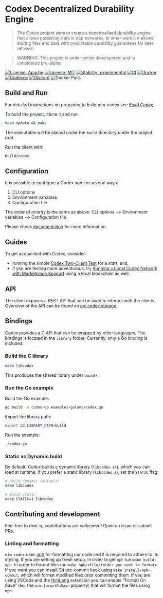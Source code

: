 # Codex Decentralized Durability Engine

> The Codex project aims to create a decentralized durability engine that allows persisting data in p2p networks. In other words, it allows storing files and data with predictable durability guarantees for later retrieval.

> WARNING: This project is under active development and is considered pre-alpha.

[![License: Apache](https://img.shields.io/badge/License-Apache%202.0-blue.svg)](https://opensource.org/licenses/Apache-2.0)
[![License: MIT](https://img.shields.io/badge/License-MIT-blue.svg)](https://opensource.org/licenses/MIT)
[![Stability: experimental](https://img.shields.io/badge/stability-experimental-orange.svg)](#stability)
[![CI](https://github.com/codex-storage/nim-codex/actions/workflows/ci.yml/badge.svg?branch=master)](https://github.com/codex-storage/nim-codex/actions/workflows/ci.yml?query=branch%3Amaster)
[![Docker](https://github.com/codex-storage/nim-codex/actions/workflows/docker.yml/badge.svg?branch=master)](https://github.com/codex-storage/nim-codex/actions/workflows/docker.yml?query=branch%3Amaster)
[![Codecov](https://codecov.io/gh/codex-storage/nim-codex/branch/master/graph/badge.svg?token=XFmCyPSNzW)](https://codecov.io/gh/codex-storage/nim-codex)
[![Discord](https://img.shields.io/discord/895609329053474826)](https://discord.gg/CaJTh24ddQ)
![Docker Pulls](https://img.shields.io/docker/pulls/codexstorage/nim-codex)


## Build and Run

For detailed instructions on preparing to build nim-codex see [*Build Codex*](https://docs.codex.storage/learn/build).

To build the project, clone it and run:

```bash
make update && make
```

The executable will be placed under the `build` directory under the project root.

Run the client with:

```bash
build/codex
```

## Configuration

It is possible to configure a Codex node in several ways:
 1. CLI options
 2. Environment variables
 3. Configuration file

The order of priority is the same as above: CLI options --> Environment variables --> Configuration file.

Please check [documentation](https://docs.codex.storage/learn/run#configuration) for more information.

## Guides

To get acquainted with Codex, consider:
* running the simple [Codex Two-Client Test](https://docs.codex.storage/learn/local-two-client-test) for a start, and;
* if you are feeling more adventurous, try [Running a Local Codex Network with Marketplace Support](https://docs.codex.storage/learn/local-marketplace) using a local blockchain as well.

## API

The client exposes a REST API that can be used to interact with the clients. Overview of the API can be found on [api.codex.storage](https://api.codex.storage).

## Bindings

Codex provides a C API that can be wrapped by other languages. The bindings is located in the `library` folder.
Currently, only a Go binding is included.

### Build the C library

```bash
make libcodex
```

This produces the shared library under `build/`.

### Run the Go example

Build the Go example:

```bash
go build -o codex-go examples/golang/codex.go
```

Export the library path:

```bash
export LD_LIBRARY_PATH=build
```

Run the example:

```bash
./codex-go
```

### Static vs Dynamic build

By default, Codex builds a dynamic library (`libcodex.so`), which you can load at runtime.
If you prefer a static library (`libcodex.a`), set the `STATIC` flag:

```bash
# Build dynamic (default)
make libcodex

# Build static
make STATIC=1 libcodex
```

## Contributing and development

Feel free to dive in, contributions are welcomed! Open an issue or submit PRs.

### Linting and formatting

`nim-codex` uses [nph](https://github.com/arnetheduck/nph) for formatting our code and it is required to adhere to its styling.
If you are setting up fresh setup, in order to get `nph` run `make build-nph`.
In order to format files run `make nph/<file/folder you want to format>`. 
If you want you can install Git pre-commit hook using `make install-nph-commit`, which will format modified files prior committing them. 
If you are using VSCode and the [NimLang](https://marketplace.visualstudio.com/items?itemName=NimLang.nimlang) extension you can enable "Format On Save" (eq. the `nim.formatOnSave` property) that will format the files using `nph`.